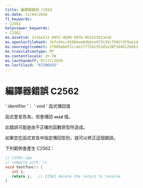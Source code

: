 ```yaml
---
title: 編譯器錯誤 C2562
ms.date: 11/04/2016
f1_keywords:
- C2562
helpviewer_keywords:
- C2562
ms.assetid: 2c41e511-9952-4b98-9976-6b1523613e1b
ms.openlocfilehash: 7efc94cc859bbee6db0ce973135c7501fd79ae1d
ms.sourcegitcommit: 1f009ab0f2cc4a177f2d1353d5a38f164612bdb1
ms.translationtype: MT
ms.contentlocale: zh-TW
ms.lasthandoff: 07/27/2020
ms.locfileid: "87206935"
---
```

# <a name="compiler-error-c2562"></a>編譯器錯誤 C2562

' identifier '： ' void ' 函式傳回值

函式會宣告為，但會傳回 **`void`** 值。

此錯誤可能是由不正確的函數原型所造成。

如果您在函式宣告中指定傳回型別，就可以修正這個錯誤。

下列範例會產生 C2562：

```cpp
// C2562.cpp
// compile with: /c
void testfunc() {
   int i;
   return i;   // C2562 delete the return to resolve
}
```
